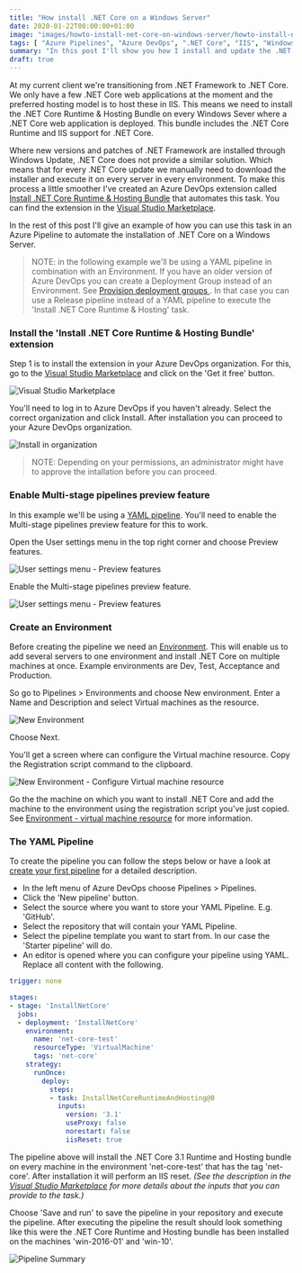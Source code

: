 ```yaml
---
title: "How install .NET Core on a Windows Server"
date: 2020-01-22T00:00:00+01:00
image: "images/howto-install-net-core-on-windows-server/howto-install-net-core-on-windows-server.jpg"
tags: [ "Azure Pipelines", "Azure DevOps", ".NET Core", "IIS", "Windows Server" ]
summary: "In this post I'll show you how I install and update the .NET Core Runtime & Hosting Bundle on Windows Servers using Azure Pipelines."
draft: true
---
```


At my current client we're transitioning from .NET Framework to .NET Core. We only have a few .NET Core web applications at the moment and the preferred hosting model is to host these in IIS. This means we need to install the .NET Core Runtime & Hosting Bundle on every Windows Sever where a .NET Core web application is deployed. This bundle includes the .NET Core Runtime and IIS support for .NET Core.

Where new versions and patches of .NET Framework are installed through Windows Update, .NET Core does not provide a similar solution. Which means that for every .NET Core update we manually need to download the installer and execute it on every server in every environment. To make this process a little smoother I've created an Azure DevOps extension called [Install .NET Core Runtime & Hosting Bundle](https://marketplace.visualstudio.com/items?itemName=rbosma.InstallNetCoreRuntimeAndHosting) that automates this task. You can find the extension in the [Visual Studio Marketplace](https://marketplace.visualstudio.com/items?itemName=rbosma.InstallNetCoreRuntimeAndHosting).

In the rest of this post I'll give an example of how you can use this task in an Azure Pipeline to automate the installation of .NET Core on a Windows Server.

> NOTE: in the following example we'll be using a YAML pipeline in combination with an Environment. If you have an older version of Azure DevOps you can create a Deployment Group instead of an Environment. See [Provision deployment groups
](https://docs.microsoft.com/en-us/azure/devops/pipelines/release/deployment-groups/?view=azure-devops). In that case you can use a Release pipeline instead of a YAML pipeline to execute the 'Install .NET Core Runtime & Hosting' task.

### Install the 'Install .NET Core Runtime & Hosting Bundle' extension

Step 1 is to install the extension in your Azure DevOps organization. For this, go to the [Visual Studio Marketplace](https://marketplace.visualstudio.com/items?itemName=rbosma.InstallNetCoreRuntimeAndHosting) and click on the 'Get it free' button. 

![Visual Studio Marketplace](../../../../../images/howto-install-net-core-on-windows-server/visual-studio-marketplace.png)

You'll need to log in to Azure DevOps if you haven't already. Select the correct organization and click Install. After installation you can proceed to your Azure DevOps organization.

![Install in organization](../../../../../images/howto-install-net-core-on-windows-server/install-in-azure-devops-organization.png)

> NOTE: Depending on your permissions, an administrator might have to approve the intallation before you can proceed.

### Enable Multi-stage pipelines preview feature

In this example we'll be using a [YAML pipeline](https://docs.microsoft.com/en-us/azure/devops/pipelines/yaml-schema?view=azure-devops&tabs=schema%2Cparameter-schema). You'll need to enable the Multi-stage pipelines preview feature for this to work.

Open the User settings menu in the top right corner and choose Preview features.

![User settings menu - Preview features](../../../../../images/howto-install-net-core-on-windows-server/user-settings-menu-preview-features.png)

Enable the Multi-stage pipelines preview feature.

![User settings menu - Preview features](../../../../../images/howto-install-net-core-on-windows-server/multi-stage-pipelines-preview-feature.png)

### Create an Environment

Before creating the pipeline we need an [Environment](https://docs.microsoft.com/en-us/azure/devops/pipelines/process/environments?view=azure-devops). This will enable us to add several servers to one environment and install .NET Core on multiple machines at once. Example environments are Dev, Test, Acceptance and Production.

So go to Pipelines > Environments and choose New environment. Enter a Name and Description and select Virtual machines as the resource.

![New Environment](../../../../../images/howto-install-net-core-on-windows-server/new-environment.png)

Choose Next.

You'll get a screen where can configure the Virtual machine resource. Copy the Registration script command to the clipboard.

![New Environment - Configure Virtual machine resource](../../../../../images/howto-install-net-core-on-windows-server/new-environment-virtual-machine-rescource.png)

Go the the machine on which you want to install .NET Core and add the machine to the environment using the registration script you've just copied. See [Environment - virtual machine resource](https://docs.microsoft.com/en-us/azure/devops/pipelines/process/environments-virtual-machines?view=azure-devops) for more information.

### The YAML Pipeline

To create the pipeline you can follow the steps below or have a look at [create your first pipeline](https://docs.microsoft.com/en-us/azure/devops/pipelines/get-started-yaml?view=azure-devops) for a detailed description.

- In the left menu of Azure DevOps choose Pipelines > Pipelines.
- Click the 'New pipeline' button.
- Select the source where you want to store your YAML Pipeline. E.g. 'GitHub'.
- Select the repository that will contain your YAML Pipeline.
- Select the pipeline template you want to start from. In our case the 'Starter pipeline' will do.
- An editor is opened where you can configure your pipeline using YAML. Replace all content with the following.

```yaml
trigger: none

stages:
- stage: 'InstallNetCore'
  jobs:
  - deployment: 'InstallNetCore'
    environment:
      name: 'net-core-test'
      resourceType: 'VirtualMachine'
      tags: 'net-core'
    strategy:
      runOnce:
        deploy:
          steps:
          - task: InstallNetCoreRuntimeAndHosting@0
            inputs:
              version: '3.1'
              useProxy: false
              norestart: false
              iisReset: true
```

The pipeline above will install the .NET Core 3.1 Runtime and Hosting bundle on every machine in the environment 'net-core-test' that has the tag 'net-core'. After installation it will perform an IIS reset. _(See the description in the [Visual Studio Marketplace](https://marketplace.visualstudio.com/items?itemName=rbosma.InstallNetCoreRuntimeAndHosting) for more details about the inputs that you can provide to the task.)_

Choose 'Save and run' to save the pipeline in your repository and execute the pipeline. After executing the pipeline the result should look something like this were the .NET Core Runtime and Hosting bundle has been installed on the machines 'win-2016-01' and 'win-10'.

![Pipeline Summary](../../../../../images/howto-install-net-core-on-windows-server/pipeline-summary.png)
